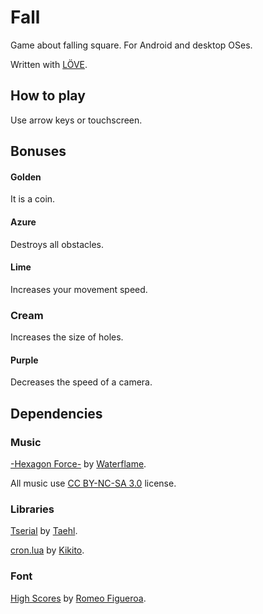 Fall
====
Game about falling square. For Android and desktop OSes.

Written with [LÖVE](http://love2d.org).

How to play
-----------
Use arrow keys or touchscreen.

Bonuses
-------
#### Golden
It is a coin.

#### Azure
Destroys all obstacles.

#### Lime
Increases your movement speed.

### Cream
Increases the size of holes.

#### Purple
Decreases the speed of a camera.

Dependencies
------------

### Music
[-Hexagon Force-](http://www.newgrounds.com/audio/listen/568699) by [Waterflame](http://www.waterflamemusic.com).

All music use [CC BY-NC-SA 3.0](http://creativecommons.org/licenses/by-nc-sa/3.0/legalcode) license.

### Libraries
[Tserial](https://love2d.org/wiki/Tserial) by [Taehl](https://love2d.org/wiki/User:Taehl).

[cron.lua](https://github.com/kikito/cron.lua) by [Kikito](http://kiki.to).

### Font
[High Scores](http://fontstruct.com/fontstructions/show/352301) by [Romeo Figueroa](http://fontstruct.com/fontstructors/romeo_figueroa).
